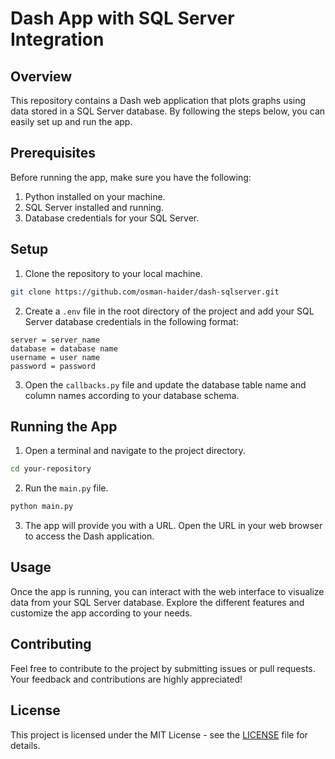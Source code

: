 # Dash App with SQL Server Integration

## Overview

This repository contains a Dash web application that plots graphs using data stored in a SQL Server database. By following the steps below, you can easily set up and run the app.

## Prerequisites

Before running the app, make sure you have the following:

1. Python installed on your machine.
2. SQL Server installed and running.
3. Database credentials for your SQL Server.

## Setup

1. Clone the repository to your local machine.

```bash
git clone https://github.com/osman-haider/dash-sqlserver.git
```

2. Create a `.env` file in the root directory of the project and add your SQL Server database credentials in the following format:

```
server = server_name
database = database name
username = user name
password = password
```

3. Open the `callbacks.py` file and update the database table name and column names according to your database schema.



## Running the App

1. Open a terminal and navigate to the project directory.

```bash
cd your-repository
```

2. Run the `main.py` file.

```bash
python main.py
```

3. The app will provide you with a URL. Open the URL in your web browser to access the Dash application.

## Usage

Once the app is running, you can interact with the web interface to visualize data from your SQL Server database. Explore the different features and customize the app according to your needs.

## Contributing

Feel free to contribute to the project by submitting issues or pull requests. Your feedback and contributions are highly appreciated!

## License

This project is licensed under the MIT License - see the [LICENSE](LICENSE) file for details.
